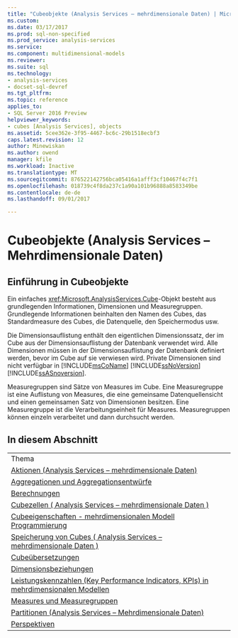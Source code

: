 ```yaml
---
title: "Cubeobjekte (Analysis Services – mehrdimensionale Daten) | Microsoft Docs"
ms.custom: 
ms.date: 03/17/2017
ms.prod: sql-non-specified
ms.prod_service: analysis-services
ms.service: 
ms.component: multidimensional-models
ms.reviewer: 
ms.suite: sql
ms.technology:
- analysis-services
- docset-sql-devref
ms.tgt_pltfrm: 
ms.topic: reference
applies_to:
- SQL Server 2016 Preview
helpviewer_keywords:
- cubes [Analysis Services], objects
ms.assetid: 5cee362e-3f95-4467-bc6c-29b1518ecbf3
caps.latest.revision: 12
author: Minewiskan
ms.author: owend
manager: kfile
ms.workload: Inactive
ms.translationtype: MT
ms.sourcegitcommit: 876522142756bca05416a1afff3cf10467f4c7f1
ms.openlocfilehash: 018739c4f8da237c1a90a101b96888a8583349be
ms.contentlocale: de-de
ms.lasthandoff: 09/01/2017

---
```

# <a name="cube-objects-analysis-services---multidimensional-data"></a>Cubeobjekte (Analysis Services – Mehrdimensionale Daten)
    
## <a name="introducing-cube-objects"></a>Einführung in Cubeobjekte  
 Ein einfaches <xref:Microsoft.AnalysisServices.Cube>-Objekt besteht aus grundlegenden Informationen, Dimensionen und Measuregruppen. Grundlegende Informationen beinhalten den Namen des Cubes, das Standardmeasure des Cubes, die Datenquelle, den Speichermodus usw.  
  
 Die Dimensionsauflistung enthält den eigentlichen Dimensionssatz, der im Cube aus der Dimensionsauflistung der Datenbank verwendet wird. Alle Dimensionen müssen in der Dimensionsauflistung der Datenbank definiert werden, bevor im Cube auf sie verwiesen wird. Private Dimensionen sind nicht verfügbar in [!INCLUDE[msCoName](../../includes/msconame-md.md)] [!INCLUDE[ssNoVersion](../../includes/ssnoversion-md.md)] [!INCLUDE[ssASnoversion](../../includes/ssasnoversion-md.md)].  
  
 Measuregruppen sind Sätze von Measures im Cube. Eine Measuregruppe ist eine Auflistung von Measures, die eine gemeinsame Datenquellensicht und einen gemeinsamen Satz von Dimensionen besitzen. Eine Measuregruppe ist die Verarbeitungseinheit für Measures. Measuregruppen können einzeln verarbeitet und dann durchsucht werden.  
  
## <a name="in-this-section"></a>In diesem Abschnitt  
  
|||  
|-|-|  
|Thema||  
|[Aktionen &#40;Analysis Services – mehrdimensionale Daten&#41;](../../analysis-services/multidimensional-models/actions-analysis-services-multidimensional-data.md)||  
|[Aggregationen und Aggregationsentwürfe](../../analysis-services/multidimensional-models-olap-logical-cube-objects/aggregations-and-aggregation-designs.md)||  
|[Berechnungen](../../analysis-services/multidimensional-models-olap-logical-cube-objects/calculations.md)||  
|[Cubezellen &#40; Analysis Services – mehrdimensionale Daten &#41;](../../analysis-services/multidimensional-models-olap-logical-cube-objects/cube-cells-analysis-services-multidimensional-data.md)||  
|[Cubeeigenschaften - mehrdimensionalen Modell Programmierung](../../analysis-services/multidimensional-models-olap-logical-cube-objects/cube-properties-multidimensional-model-programming.md)||  
|[Speicherung von Cubes &#40; Analysis Services – mehrdimensionale Daten &#41;](../../analysis-services/multidimensional-models-olap-logical-cube-objects/cube-storage-analysis-services-multidimensional-data.md)||  
|[Cubeübersetzungen](../../analysis-services/multidimensional-models-olap-logical-cube-objects/cube-translations.md)||  
|[Dimensionsbeziehungen](../../analysis-services/multidimensional-models-olap-logical-cube-objects/dimension-relationships.md)||  
|[Leistungskennzahlen &#40;Key Performance Indicators, KPIs&#41; in mehrdimensionalen Modellen](../../analysis-services/multidimensional-models/key-performance-indicators-kpis-in-multidimensional-models.md)||  
|[Measures und Measuregruppen](../../analysis-services/multidimensional-models/measures-and-measure-groups.md)||  
|[Partitionen &#40;Analysis Services – Mehrdimensionale Daten&#41;](../../analysis-services/multidimensional-models-olap-logical-cube-objects/partitions-analysis-services-multidimensional-data.md)||  
|[Perspektiven](../../analysis-services/multidimensional-models-olap-logical-cube-objects/perspectives.md)||  
  
  

